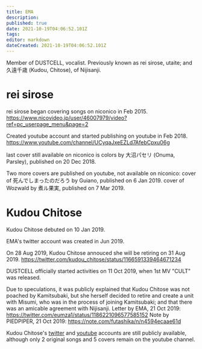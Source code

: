 ```yaml
---
title: EMA
description: 
published: true
date: 2021-10-19T04:06:52.101Z
tags: 
editor: markdown
dateCreated: 2021-10-19T04:06:52.101Z
---
```


Member of DUSTCELL, vocalist. Previously known as rei sirose, utaite; and 久遠千歳 (Kudou, Chitose), of Nijisanji.

# rei sirose

rei sirose began covering songs on niconico in Feb 2015.
https://www.nicovideo.jp/user/46007979/video?ref=pc_userpage_menu&page=2

Created youtube account and started publishing on youtube in Feb 2018.
https://www.youtube.com/channel/UCyqaJxeEZLd7AfebCpxu06g

last cover still available on niconico is colors by 大沼パセリ (Onuma, Parsley), published on 20 Dec 2018.

Two more covers are published on youtube, not available on niconico:
cover of 死んでしまったのだろう by Guiano, published on 6 Jan 2019.
cover of Wozwald by 煮ル果実, published on 7 Mar 2019. 

# Kudou Chitose

Kudou Chitose debuted on 10 Jan 2019.

EMA's twitter account was created in Jun 2019.

On 28 Aug 2019, Kudou Chitose annouced she will be retiring on 31 Aug 2019.
https://twitter.com/kudou_chitose/status/1166591339464671234

DUSTCELL officially started activities on 11 Oct 2019, when 1st MV "CULT" was released.

Due to speculations, it was publicly explained that Kudou Chitose was not poached by Kamitsubaki, but she herself decided to retire and create a unit with Misumi, who was in the process of joining Kamitsubaki; and that there was an amicable agreement with Nijisanji.
Letter by EMA, 21 Oct 2019:
https://twitter.com/eumza1/status/1186221096577585152
Note by PIEDPIPER, 21 Oct 2019:
https://note.com/futashika/n/n4594ecaae61d

Kudou Chitose's [twitter](https://twitter.com/kudou_chitose) and [youtube](https://www.youtube.com/channel/UCP2o-o6u4uX3uq1hXspl0rg/videos) accounts are still publicly available, although only 2 original songs and 5 covers remain on the youtube channel.